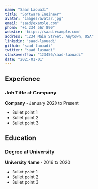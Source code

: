 ```yaml
---
name: "Saad Laouadi"
title: "Software Engineer"
avatar: "images/avatar.jpg"
email: "saad@example.com"
phone: "+1 234 567 890"
website: "https://saad.example.com"
address: "1234 Main Street, Anytown, USA"
linkedin: "saad-laouadi"
github: "saad-laouadi"
twitter: "saad_laouadi"
stackoverflow: "123456/saad-laouadi"
date: "2021-01-01"
---
```


## Experience

### Job Title at Company
**Company** - January 2020 to Present

- Bullet point 1
- Bullet point 2
- Bullet point 3

## Education

### Degree at University
**University Name** - 2016 to 2020

- Bullet point 1
- Bullet point 2
- Bullet point 3
